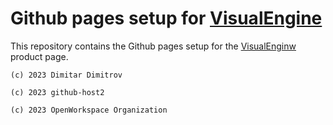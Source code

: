 # Github pages setup for [VisualEngine](https://github.com/OpenWorkspaceHub/VisualEngine)

This repository contains the Github pages setup for the [VisualEnginw](https://github.com/OpenWorkspaceHub/VisualEngine) product page.

`(c) 2023 Dimitar Dimitrov`

`(c) 2023 github-host2`

`(c) 2023 OpenWorkspace Organization`
